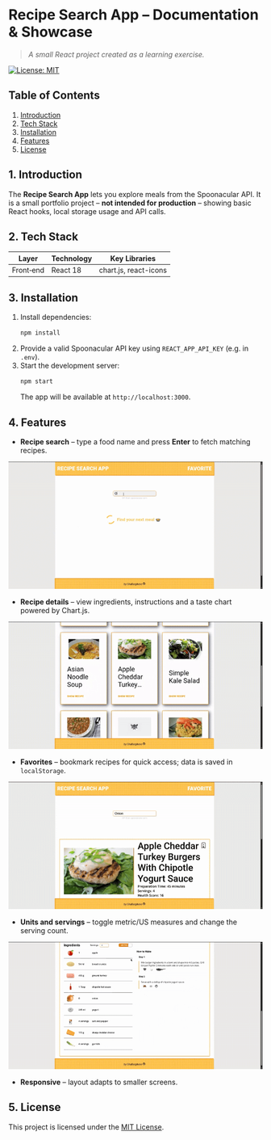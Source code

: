 # Recipe Search App – Documentation & Showcase

> *A small React project created as a learning exercise.*

[![License: MIT](https://img.shields.io/badge/License-MIT-yellow.svg)](LICENSE)

## Table of Contents
1. [Introduction](#1-introduction)
2. [Tech Stack](#2-tech-stack)
3. [Installation](#3-installation)
4. [Features](#4-features)
5. [License](#6-license)

## 1. Introduction

The **Recipe Search App** lets you explore meals from the Spoonacular API. It is a small portfolio project – **not intended for production** – showing basic React hooks, local storage usage and API calls.

## 2. Tech Stack

| Layer      | Technology | Key Libraries        |
| ---------- | ---------- | -------------------- |
| Front‑end  | React 18   | chart.js, react-icons |

## 3. Installation

1. Install dependencies:
   ```bash
   npm install
   ```
2. Provide a valid Spoonacular API key using `REACT_APP_API_KEY` (e.g. in `.env`).
3. Start the development server:
   ```bash
   npm start
   ```
   The app will be available at `http://localhost:3000`.

## 4. Features

- **Recipe search** – type a food name and press **Enter** to fetch matching recipes.

![Recipe search](./gifs/Recipesearch.gif)

- **Recipe details** – view ingredients, instructions and a taste chart powered by Chart.js.

![Recipedetails.gif](./gifs/Recipedetails.gif)

- **Favorites** – bookmark recipes for quick access; data is saved in `localStorage`.

![Favorites](./gifs/Favorites.gif)

- **Units and servings** – toggle metric/US measures and change the serving count.

![Units](./gifs/Units.gif)

- **Responsive** – layout adapts to smaller screens.

## 5. License

This project is licensed under the [MIT License](./LICENSE).